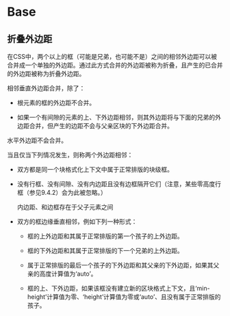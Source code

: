 # Base

## 折叠外边距

在CSS中，两个以上的框（可能是兄弟，也可能不是）之间的相邻外边距可以被合并成一个单独的外边距。通过此方式合并的外边距被称为折叠，且产生的已合并的外边距被称为折叠外边距。

相邻垂直外边距合并，除了：

* 根元素的框的外边距不合并。

* 如果一个有间隙的元素的上、下外边距相邻，则其外边距将与下面的兄弟的外边距合并，但产生的边距不会与父亲区块的下外边距合并。

水平外边距不会合并。

当且仅当下列情况发生，则称两个外边距相邻：

* 双方都是同一个块格式化上下文中属于正常排版的块级框。

* 没有行框、没有间隙、没有内边距且没有边框隔开它们（注意，某些零高度行框（参见9.4.2）会为此被忽略。）

  内边距、和边框存在于父子元素之间

* 双方的框边缘垂直相邻，例如下列一种形式：
  
  * 框的上外边距和其属于正常排版的第一个孩子的上外边距。
  
  * 框的下外边距和其属于正常排版的下一个兄弟的上外边距。
  
  * 属于正常排版的最后一个孩子的下外边距和其父亲的下外边距，如果其父亲的高度计算值为‘auto’。
  
  * 框的上、下外边距，如果该框没有建立新的区块格式上下文，且‘min-height’计算值为零、‘height’计算值为零或‘auto’、且没有属于正常排版的孩子。
